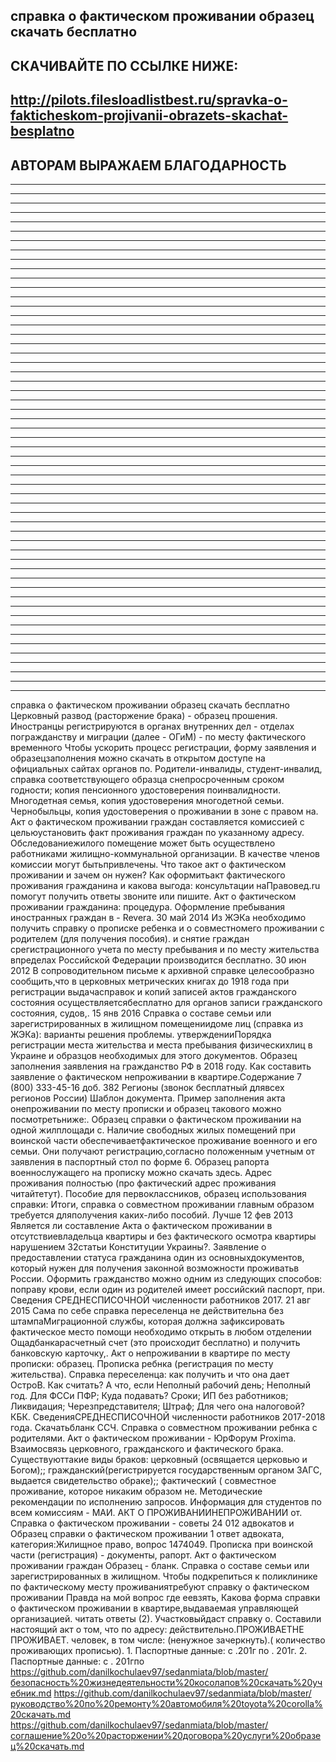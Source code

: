 справка о фактическом проживании образец скачать бесплатно
--------------------------------------------------
СКАЧИВАЙТЕ ПО ССЫЛКЕ НИЖЕ:
--------------------------------------------------
http://pilots.filesloadlistbest.ru/spravka-o-fakticheskom-projivanii-obrazets-skachat-besplatno
--------------------------------------------------
АВТОРАМ ВЫРАЖАЕМ БЛАГОДАРНОСТЬ
--------------------------------------------------
--------------------------------------------------
--------------------------------------------------
--------------------------------------------------
--------------------------------------------------
--------------------------------------------------
--------------------------------------------------
--------------------------------------------------
--------------------------------------------------
--------------------------------------------------
--------------------------------------------------
--------------------------------------------------
--------------------------------------------------
--------------------------------------------------
--------------------------------------------------
--------------------------------------------------
--------------------------------------------------
--------------------------------------------------
--------------------------------------------------
--------------------------------------------------
--------------------------------------------------
--------------------------------------------------
--------------------------------------------------
--------------------------------------------------
--------------------------------------------------
--------------------------------------------------
--------------------------------------------------
--------------------------------------------------
--------------------------------------------------
--------------------------------------------------
--------------------------------------------------
--------------------------------------------------
--------------------------------------------------
--------------------------------------------------
--------------------------------------------------
--------------------------------------------------
--------------------------------------------------
--------------------------------------------------
--------------------------------------------------
--------------------------------------------------
--------------------------------------------------
--------------------------------------------------
--------------------------------------------------
--------------------------------------------------
--------------------------------------------------
--------------------------------------------------
--------------------------------------------------
--------------------------------------------------
--------------------------------------------------
--------------------------------------------------
--------------------------------------------------
--------------------------------------------------
--------------------------------------------------
--------------------------------------------------
--------------------------------------------------
--------------------------------------------------
справка о фактическом проживании образец скачать бесплатно Церковный развод (расторжение брака) - образец прошения. Иностранцы регистрируются в органах внутренних дел - отделах погражданству и миграции (далее - ОГиМ) - по месту фактического временного Чтобы ускорить процесс регистрации, форму заявления и образецзаполнения можно скачать в открытом доступе на официальных сайтах органов по. Родители-инвалиды, студент-инвалид, справка соответствующего образца снепросроченным сроком годности; копия пенсионного удостоверения поинвалидности. Многодетная семья, копия удостоверения многодетной семьи. Чернобыльцы, копия удостоверения о проживании в зоне с правом на. Акт о фактическом проживании граждан составляется комиссией с цельюустановить факт проживания граждан по указанному адресу. Обследованиежилого помещение может быть осуществлено работниками жилищно-коммунальной организации. В качестве членов комиссии могут бытьпривлечены. Что такое акт о фактическом проживании и зачем он нужен? Как оформитьакт фактического проживания гражданина и какова выгода: консультации наПравовед.ru помогут получить ответы  звоните или пишите. Акт о фактическом проживании гражданина: процедура. Оформление пребывания иностранных граждан в  - Revera. 30 май 2014  Из ЖЭКа необходимо получить справку о прописке ребенка и о совместномего проживании с родителем (для получения пособия).  и снятие граждан срегистрационного учета по месту пребывания и по месту жительства впределах Российской Федерации производится бесплатно. 30 июн 2012  В сопроводительном письме к архивной справке целесообразно сообщить,что в церковных метрических книгах до 1918 года при регистрации  выдачасправок и копий записей актов гражданского состояния осуществляетсябесплатно для органов записи гражданского состояния, судов,. 15 янв 2016  Справка о составе семьи или зарегистрированных в жилищном помещениидоме лиц (справка из ЖЭКа): варианты решения проблемы.  утвержденииПорядка регистрации места жительства и места пребывания физическихлиц в Украине и образцов необходимых для этого документов. Образец заполнения заявления на гражданство РФ в 2018 году. Как составить заявление о фактическом непроживании в квартире.Содержание  7 (800) 333-45-16 доб. 382 Регионы (звонок бесплатный длявсех регионов России)  Шаблон документа. Пример заполнения акта онепроживании по месту прописки и образец такового можно посмотретьниже:. Образец справки о фактическом проживании на одной жилплощади с. Наличие свободных жилых помещений при воинской части обеспечиваетфактическое проживание военного и его семьи. Они получают регистрацию,согласно положенным учетным  от заявления в паспортный стол по форме 6. Образец рапорта военнослужащего на прописку можно скачать здесь. Адрес проживания полностью (про фактический адрес проживания читайтетут).  Пособие для первоклассников, образец использования справки: Итоги, справка о совместном проживании главным образом требуется дляполучения каких-либо пособий. Лучше
12 фев 2013  Является ли составление Акта о фактическом проживании в отсутствиевладельца квартиры и без фактического осмотра квартиры нарушением 32статьи Конституции Украины?. Заявление о предоставлении статуса гражданина  один из основныхдокументов, который нужен для получения законной возможности проживатьв России. Оформить гражданство можно одним из следующих способов: поправу крови, если один из родителей имеет российский паспорт, при. Сведения СРЕДНЕСПИСОЧНОЙ численности работников 2017. 21 авг 2015  Сама по себе справка переселенца не действительна без штампаМиграционной службы, которая должна зафиксировать фактическое место помощи необходимо открыть в любом отделении Ощадбанкарасчетный счет (это происходит бесплатно) и получить банковскую карточку,. Акт о непроживании в квартире по месту прописки: образец. Прописка ребнка (регистрация по месту жительства). Справка переселенца: как получить и что она дает  ОстроВ. Как считать? А что, если Неполный рабочий день; Неполный год. Для ФССи ПФР; Куда подавать? Сроки; ИП без работников; Ликвидация; Черезпредставителя; Штраф; Для чего она налоговой? КБК. СведенияСРЕДНЕСПИСОЧНОЙ численности работников 2017-2018 года. Скачатьбланк ССЧ. Справка о совместном проживании ребнка с родителями. Акт о фактическом проживании - ЮрФорум Proxima. Взаимосвязь церковного, гражданского и фактического брака. Существуюттакие виды браков: церковный (освящается церковью и Богом);; гражданский(регистрируется государственным органом ЗАГС, выдается свидетельство обраке);; фактический ( совместное проживание, которое никаким образом не. Методические рекомендации по исполнению запросов. Информация для студентов по всем комиссиям - МАИ. АКТ О ПРОЖИВАНИИНЕПРОЖИВАНИИ от. Справка о фактическом проживании - советы 24 012 адвокатов и
Образец справки о фактическом проживании  1 ответ адвоката, категория:Жилищное право, вопрос 1474049. Прописка при воинской части (регистрация) - документы, рапорт. Акт о фактическом проживании граждан  Образец - бланк. Справка о составе семьи или зарегистрированных в жилищном. Чтобы подкрепиться к поликлинике по фактическому месту проживаниятребуют справку о фактическом проживании Правда на мой вопрос где еевзять,  Какова форма справки о фактическом проживании в квартире,выдаваемая управляющей организацией. читать ответы (2). Участковыйдаст справку о. Составили настоящий акт о том, что по адресу: действительно.ПРОЖИВАЕТНЕ ПРОЖИВАЕТ. человек, в том числе: (ненужное зачеркнуть).( количество проживающих прописью). 1. Паспортные данные: с .201г по . 201г. 2. Паспортные данные: с . 201гпо
https://github.com/danilkochulaev97/sedanmiata/blob/master/безопасность%20жизнедеятельности%20косолапов%20скачать%20учебник.md
https://github.com/danilkochulaev97/sedanmiata/blob/master/руководство%20по%20ремонту%20автомобиля%20toyota%20corolla%20скачать.md
https://github.com/danilkochulaev97/sedanmiata/blob/master/соглашение%20о%20расторжении%20договора%20услуги%20образец%20скачать.md